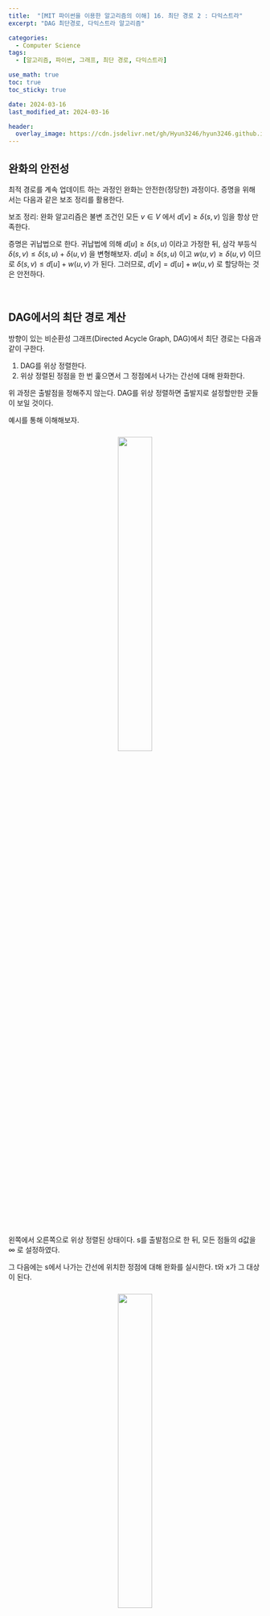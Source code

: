```yaml
---
title:  "[MIT 파이썬을 이용한 알고리즘의 이해] 16. 최단 경로 2 : 다익스트라"
excerpt: "DAG 최단경로, 다익스트라 알고리즘"

categories:
  - Computer Science
tags:
  - [알고리즘, 파이썬, 그래프, 최단 경로, 다익스트라]

use_math: true
toc: true
toc_sticky: true

date: 2024-03-16
last_modified_at: 2024-03-16

header:
  overlay_image: https://cdn.jsdelivr.net/gh/Hyun3246/hyun3246.github.io@master/image/overlay image/Introduction to Algorithms.jpg
---
```

## 완화의 안전성
최적 경로를 계속 업데이트 하는 과정인 완화는 안전한(정당한) 과정이다. 증명을 위해서는 다음과 같은 보조 정리를 활용한다.

보조 정리: 완화 알고리즘은 불변 조건인 모든 $v \in V$ 에서 $d[v] \geq \delta(s, v)$ 임을 항상 만족한다.

증명은 귀납법으로 한다. 귀납법에 의해 $d[u] \geq \delta(s, u)$ 이라고 가정한 뒤, 삼각 부등식 $\delta(s, v) \leq \delta(s, u) + \delta(u, v)$ 을 변형해보자. $d[u] \geq \delta(s, u)$ 이고 $w(u, v) \geq \delta(u, v)$ 이므로 $\delta(s, v) \leq d[u] + w(u, v)$ 가 된다. 그러므로, $d[v] = d[u] + w(u, v)$ 로 할당하는 것은 안전하다.

<br/>

## DAG에서의 최단 경로 계산
방향이 있는 비순환성 그래프(Directed Acycle Graph, DAG)에서 최단 경로는 다음과 같이 구한다.

1. DAG를 위상 정렬한다.
2. 위상 정렬된 정점을 한 번 훑으면서 그 정점에서 나가는 간선에 대해 완화한다.

위 과정은 출발점을 정해주지 않는다. DAG를 위상 정렬하면 출발지로 설정할만한 곳들이 보일 것이다.

예시를 통해 이해해보자.
<br/>
<figure style="display:block; text-align:center;">
  <img src="https://cdn.jsdelivr.net/gh/Hyun3246/hyun3246.github.io@master/image/MIT 파이썬을 이용한 알고리즘의 이해/DAG 최단 경로 예시1.png"
       style="width: 40%; height: auto; margin:10px">
</figure>

왼쪽에서 오른쪽으로 위상 정렬된 상태이다. s를 출발점으로 한 뒤, 모든 점들의 d값을 $\infty$ 로 설정하였다.

그 다음에는 s에서 나가는 간선에 위치한 정점에 대해 완화를 실시한다. t와 x가 그 대상이 된다.
<br/>
<figure style="display:block; text-align:center;">
  <img src="https://cdn.jsdelivr.net/gh/Hyun3246/hyun3246.github.io@master/image/MIT 파이썬을 이용한 알고리즘의 이해/DAG 최단 경로 예시2.png"
       style="width: 40%; height: auto; margin:10px">
</figure>

s에 대해서는 끝났으니, 이제 t, x, y에 대해 완화를 해준다.
<br/>
<figure style="display:block; text-align:center;">
  <img src="https://cdn.jsdelivr.net/gh/Hyun3246/hyun3246.github.io@master/image/MIT 파이썬을 이용한 알고리즘의 이해/DAG 최단 경로 예시3.png"
       style="width: 40%; height: auto; margin:10px">
</figure>

r은 출발점 s보다 왼쪽에 위치하므로 $\infty$ 를 유지한다.

이 방법은 DAG에 대해서만 사용 가능하다.

<br/>

## 다익스트라 알고리즘
~~이 부분을 시작할 때 교수님은 공과 실을 이용해 다익스트라 방법을 물리적으로 입증했다. 간선을 가중치에 비례하는 길이의 실로 두고 시작점에 해당하는 공을 가장 위로 들면 최단 거리 순서대로 정렬이 된다.~~

<span style="color:#F5F5F7">다익스트라 알고리즘은 모든 가중치가 0 이상일 때만 사용</span>할 수 있다. 각 간선 $(u, v) \in E$ 에 대하여, 정점의 집합 S에 최단 경로의 값이 결정된 정점만을 넣는다. 최단 경로 예측값을 가지는 u를 V-S 집합(아직 최단 경로가 결정되지 않은 집합)에서 반복적으로 선택하여, u를 S에 넣고(최단 경로 값을 결정하고), u로부터 나가는 모든 간선에 대해 완화한다.

~~한 번에 이해가 안될 수 있다. 2번 이상 천천히 읽어보자.~~

의사 코드를 살펴보자.
<br/>
<figure style="display:block; text-align:center;">
  <img src="https://cdn.jsdelivr.net/gh/Hyun3246/hyun3246.github.io@master/image/MIT 파이썬을 이용한 알고리즘의 이해/다익스트라 알고리즘 의사코드.png"
       style="width: 60%; height: auto; margin:10px">
</figure>

여기서 Q는 우선순위 큐(priority queue)이다.

코드를 보기 전에 설명한 다익스트라 알고리즘의 흐름을 이해했다면 코드 역시 이해하기 어렵지 않다. `EXTRACT-MIN(Q)`는 Q에서 가장 우선순위가 작은(현재 가장 가까운) 점을 추출하라는 뜻이다.

~~아직도 이해가 어렵다면~~ 예시를 통해 이해해보자.
<br/>
<figure style="display:block; text-align:center;">
  <img src="https://cdn.jsdelivr.net/gh/Hyun3246/hyun3246.github.io@master/image/MIT 파이썬을 이용한 알고리즘의 이해/다익스트라 알고리즘 예시.png"
       style="width: 50%; height: auto; margin:10px">
</figure>

S는 처음에 비어있다. 우선순위 큐 Q에서 A의 우선순위가 가장 작으므로 A를 S에 넣는다. 그리고 A에서 나가는 간선에 위치한 B, C의 d값을 조정한다. 그 다음 우선순위가 작은 것은 C이므로 C가 S에 들어간다. 그리고 다시 C에서 나가는 간선에 위치한 정점들의 d값을 조정한다. 이때, <span style="color:#F5F5F7">A와 C는 이미 최단 거리를 찾은 상태로, 다시 건드리지 않는다.</span> 이 과정을 S에 들어가지 못한 정점이 더 이상 없을 때까지 반복한다.

다익스트라 알고리즘은 탐욕 알고리즘이다. V-S에서 가장 가까운 정점을 선택하기 때문이다.

다익스트라 알고리즘에서 시간 복잡도는 어떻게 될까? 먼저, 

- $\Theta(V)$ 번의 우선순위 큐 삽입 연산
- $\Theta(V)$ 번의 EXTRACT-MIN 연산
- $\Theta(E)$ 번의 DECREASE-KEY 연산

이 있다.

그 다음 과정부터는 큐에 어떤 자료구조를 사용하는지에 따라 달라진다. 배열을 사용하면 다음과 같다.

- $\Theta(V)$: 최소의 원소(EXTRACT-MIN) 추출
- $\Theta(1)$: DECREASE-KEY 연산

결론적으로는 $\Theta(V \cdot V + E \cdot 1) = \Theta(V^2 + E) = \Theta(V^2) \quad (E = V^2)$ 이다.

이진 최소 힙을 사용하면 조금 달라진다.

- $\Theta(\log{V})$: 최소의 원소(EXTRACT-MIN) 추출
- $\Theta(\log{V})$: DECREASE-KEY 연산

최소 원소 추출은 배열보다 낫지만, DECREASE-KEY 연산이 나빠져서 결과적으로는 $\Theta(V\log{V} + E\log{V})$ 가 된다.

그러나 이러한 자료구조들은 다익스트라 알고리즘의 최소 시간에 도달하지 못한다. 우선순위 큐에는 피보나치 힙을 사용하면 가장 좋다.

- $\Theta(\log{V})$: 최소의 원소(EXTRACT-MIN) 추출
- $\Theta(1)$: DECREASE-KEY 연산
- 분할상환 비용

최소 원소 추출, DECREASE-KEY 연산 모두 더 좋아졌다. 궁극적으로 $\Theta(V\log{V} + E)$ 가 된다.

<br/>
<br/>

*별도의 출처 표시가 있는 이미지를 제외한 모든 이미지는 강의자료에서 발췌하였음을 밝힙니다.*